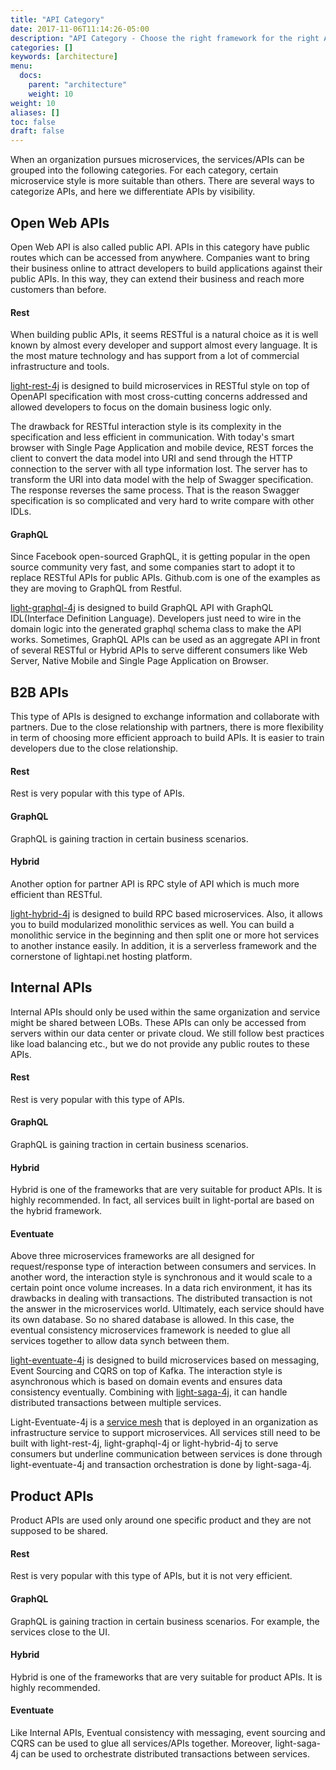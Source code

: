```yaml
---
title: "API Category"
date: 2017-11-06T11:14:26-05:00
description: "API Category - Choose the right framework for the right API type"
categories: []
keywords: [architecture]
menu:
  docs:
    parent: "architecture"
    weight: 10
weight: 10
aliases: []
toc: false
draft: false
---
```


When an organization pursues microservices, the services/APIs can be grouped
into the following categories. For each category, certain microservice style
is more suitable than others. There are several ways to categorize APIs, and
here we differentiate APIs by visibility. 

## Open Web APIs

Open Web API is also called public API. APIs in this category have public routes which 
can be accessed from anywhere. Companies want to bring their business online
to attract developers to build applications against their public APIs. In this
way, they can extend their business and reach more customers than before. 

#### Rest

When building public APIs, it seems RESTful is a natural choice as it is well known 
by almost every developer and support almost every language. It is the most mature
technology and has support from a lot of commercial infrastructure and tools.

[light-rest-4j][] is designed to build microservices in RESTful style on top of 
OpenAPI specification with most cross-cutting concerns addressed and allowed developers 
to focus on the domain business logic only. 

The drawback for RESTful interaction style is its complexity in the specification and
less efficient in communication. With today's smart browser with Single Page 
Application and mobile device, REST forces the client to convert the data model
into URI and send through the HTTP connection to the server with all type information
lost. The server has to transform the URI into data model with the help of Swagger
specification. The response reverses the same process. That is the reason Swagger
specification is so complicated and very hard to write compare with other IDLs.  

#### GraphQL

Since Facebook open-sourced GraphQL, it is getting popular in the open source community
very fast, and some companies start to adopt it to replace RESTful APIs for public
APIs. Github.com is one of the examples as they are moving to GraphQL from Restful.

[light-graphql-4j][] is designed to build GraphQL API with GraphQL IDL(Interface 
Definition Language). Developers just need to wire in the domain logic into the 
generated graphql schema class to make the API works. Sometimes, GraphQL APIs can be 
used as an aggregate API in front of several RESTful or Hybrid APIs to serve 
different consumers like Web Server, Native Mobile and Single Page Application 
on Browser.

 

## B2B APIs

This type of APIs is designed to exchange information and collaborate with partners.
Due to the close relationship with partners, there is more flexibility in term of
choosing more efficient approach to build APIs. It is easier to train developers due
to the close relationship. 

#### Rest

Rest is very popular with this type of APIs.

#### GraphQL

GraphQL is gaining traction in certain business scenarios.

#### Hybrid

Another option for partner API is RPC style of API which is much more efficient than
RESTful. 

[light-hybrid-4j][] is designed to build RPC based microservices. Also, it allows you 
to build modularized monolithic services as well. You can build a monolithic service 
in the beginning and then split one or more hot services to another instance easily. In
addition, it is a serverless framework and the cornerstone of lightapi.net
hosting platform.


## Internal APIs

Internal APIs should only be used within the same organization and service might be shared
between LOBs. These APIs can only be accessed from servers within our data center or private cloud. We still 
follow best practices like load balancing etc., but we do not provide any public routes to 
these APIs.

#### Rest

Rest is very popular with this type of APIs.

#### GraphQL

GraphQL is gaining traction in certain business scenarios.


#### Hybrid

Hybrid is one of the frameworks that are very suitable for product APIs. It is highly
recommended. In fact, all services built in light-portal are based on the hybrid framework.

#### Eventuate

Above three microservices frameworks are all designed for request/response type of
interaction between consumers and services. In another word, the interaction style
is synchronous and it would scale to a certain point once volume increases. In a data 
rich environment, it has its drawbacks in dealing with transactions. The distributed
transaction is not the answer in the microservices world. Ultimately, each service should 
have its own database. So no shared database is allowed. In this case, the eventual 
consistency microservices framework is needed to glue all services together to allow 
data synch between them.

[light-eventuate-4j][] is designed to build microservices based on messaging, Event 
Sourcing and CQRS on top of Kafka. The interaction style is asynchronous which is based
on domain events and ensures data consistency eventually. Combining with [light-saga-4j][],
it can handle distributed transactions between multiple services. 

Light-Eventuate-4j is a [service mesh][] that is deployed in an organization
as infrastructure service to support microservices. All services still need to be built
with light-rest-4j, light-graphql-4j or light-hybrid-4j to serve consumers but underline
communication between services is done through light-eventuate-4j and transaction orchestration
is done by light-saga-4j. 


## Product APIs

Product APIs are used only around one specific product and they are not supposed to be
shared. 

#### Rest

Rest is very popular with this type of APIs, but it is not very efficient.

#### GraphQL

GraphQL is gaining traction in certain business scenarios. For example, the services
close to the UI. 

#### Hybrid

Hybrid is one of the frameworks that are very suitable for product APIs. It is highly
recommended.

#### Eventuate

Like Internal APIs, Eventual consistency with messaging, event sourcing and CQRS can
be used to glue all services/APIs together. Moreover, light-saga-4j can be used to orchestrate
distributed transactions between services. 

[light-rest-4j]: /style/light-rest-4j/
[light-graphql-4j]: /style/light-graphql-4j/
[light-hybrid-4j]: /style/light-hybrid-4j/
[light-eventuate-4j]: /style/light-eventuate-4j/
[light-saga-4j]: /style/light-saga-4j/
[service mesh]: /architecture/service-mesh/
